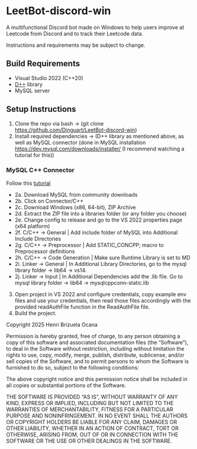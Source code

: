 # LeetBot-discord-win
A multifunctional Discord bot made on Windows to help users improve at Leetcode from Discord and to track their Leetcode data.

Instructions and requirements may be subject to change.

## Build Requirements
- Visual Studio 2022 (C++20)
- [D++](https://github.com/brainboxdotcc/DPP) library
- MySQL server

## Setup Instructions
1. Clone the repo via bash -> (git clone https://github.com/Dinguart/LeetBot-discord-win)
2. Install required dependencies -> (D++ library as mentioned above, as well as MySQL connector (done in MySQL installation https://dev.mysql.com/downloads/installer/ (I recommend watching a tutorial for this))

### MySQL C++ Connector
Follow this [tutorial](https://www.youtube.com/watch?v=a_W4zt5sR1M)
- 2a. Download MySQL from community downloads
- 2b. Click on Connector/C++
- 2c. Download Windows (x86, 64-bit), ZIP Archive
- 2d. Extract the ZIP file into a libraries folder (or any folder you choose)
- 2e. Change config to release and go to the VS 2022 properties page (x64 platform)
- 2f. C/C++ -> General | Add include folder of MySQL into Additional Include Directories
- 2g. C/C++ -> Preprocessor | Add STATIC_CONCPP; macro to Preprocessor definitions
- 2h. C/C++ -> Code Generation | Make sure Runtime Library is set to MD
- 2i. Linker -> General | In Additional Library Directories, go to the mysql library folder -> lib64 -> vs14.
- 2j. Linker -> Input | In Additional Dependencies add the .lib file. Go to mysql library folder -> lib64 -> mysqlcppconn-static.lib


3. Open project in VS 2022 and configure credentials, copy example env files and use your credentials, then read those files accordingly with the provided readAuthFile function in the ReadAuthFile file.
4. Build the project.


Copyright 2025 Henri Brizuela Ocana

Permission is hereby granted, free of charge, to any person obtaining a copy of this software and associated documentation files (the “Software”), to deal in the Software without restriction, including without limitation the rights to use, copy, modify, merge, publish, distribute, sublicense, and/or sell copies of the Software, and to permit persons to whom the Software is furnished to do so, subject to the following conditions:

The above copyright notice and this permission notice shall be included in all copies or substantial portions of the Software.

THE SOFTWARE IS PROVIDED “AS IS”, WITHOUT WARRANTY OF ANY KIND, EXPRESS OR IMPLIED, INCLUDING BUT NOT LIMITED TO THE WARRANTIES OF MERCHANTABILITY, FITNESS FOR A PARTICULAR PURPOSE AND NONINFRINGEMENT. IN NO EVENT SHALL THE AUTHORS OR COPYRIGHT HOLDERS BE LIABLE FOR ANY CLAIM, DAMAGES OR OTHER LIABILITY, WHETHER IN AN ACTION OF CONTRACT, TORT OR OTHERWISE, ARISING FROM, OUT OF OR IN CONNECTION WITH THE SOFTWARE OR THE USE OR OTHER DEALINGS IN THE SOFTWARE.
